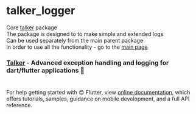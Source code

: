 # talker_logger
Core [talker](https://github.com/Frezyx/talker) package <br>
The package is designed to to make simple and extended logs <br>
Can be used separately from the main parent package <br>
In order to use all the functionality - go to the [main page](https://github.com/Frezyx/talker)

### [Talker](https://github.com/Frezyx/talker) - Advanced exception handling and logging for dart/flutter applications 🚀

# 
For help getting started with 😍 Flutter, view
[online documentation](https://flutter.dev/docs), which offers tutorials, 
samples, guidance on mobile development, and a full API reference.


